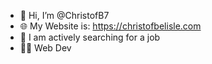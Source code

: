 - 👋 Hi, I’m @ChristofB7
- 🌐 My Website is: https://christofbelisle.com
- 👀 I am actively searching for a job
- 👨‍💻 Web Dev
